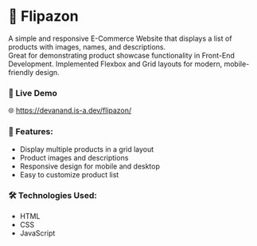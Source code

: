 # 👜 Flipazon

A simple and responsive E-Commerce Website that displays a list of products with images, names, and descriptions.  
Great for demonstrating product showcase functionality in Front-End Development. 
Implemented Flexbox and Grid layouts for modern, mobile-friendly design.
  
### 🚀 Live Demo
🌐 https://devanand.is-a.dev/flipazon/

### 🔧 Features:
- Display multiple products in a grid layout
- Product images and descriptions
- Responsive design for mobile and desktop
- Easy to customize product list
  
### 🛠️ Technologies Used:
- HTML
- CSS
- JavaScript
